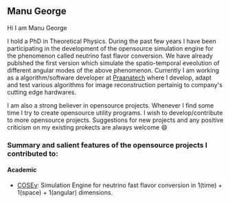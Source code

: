 ## Manu George 

Hi I am Manu George

I hold a PhD in Theoretical Physics. During the past few years I have been participating in the development of the opensource simulation engine for the phenomenon called neutrino fast flavor conversion. We have already publshed the first version which simulate the spatio-temporal eveolution of different angular modes of the above phenomenon. Currently I am working as a algorithm/software developer at [Praanatech](https://www.praanatech.com/) where I develop, adapt and test various algorithms for image reconstruction pertainig to company's cutting edge hardwares.

I am also a strong believer in opensource projects. Whenever I find some time I try to create opensource utility programs. I wish to develop/contribute to more opensource projects. Suggestions for new projects and any positive criticism on my existing prokects are always welcome 😄

### Summary and salient features of the opensource projects I contributed to:

#### Academic
  - [COSEν](https://github.com/COSEnu/COSEnu): Simulation Engine for neutrino fast flavor conversion in 1(time) + 1(space) + 1(angular) dimensions. 


<!--
**Demon-of-Asgard/Demon-of-Asgard** is a ✨ _special_ ✨ repository because its `README.md` (this file) appears on your GitHub profile.

Here are some ideas to get you started:

- 🔭 I’m currently working on ...
- 🌱 I’m currently learning ...
- 👯 I’m looking to collaborate on ...
- 🤔 I’m looking for help with ...
- 💬 Ask me about ...
- 📫 How to reach me: ...
- 😄 Pronouns: ...
- ⚡ Fun fact: ...
-->
